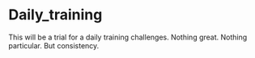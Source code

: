 # Daily_training
This will be a trial for a daily training challenges. Nothing great. Nothing particular. But consistency.
